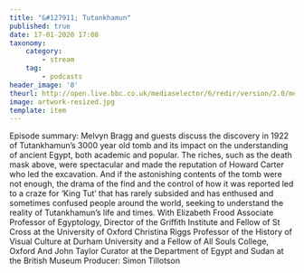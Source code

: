 ```yaml
---
title: "&#127911; Tutankhamun"
published: true
date: 17-01-2020 17:08
taxonomy:
    category:
        - stream
    tag:
        - podcasts
header_image: '0'
theurl: http://open.live.bbc.co.uk/mediaselector/6/redir/version/2.0/mediaset/audio-nondrm-download/proto/http/vpid/p07yh02j.mp3
image: artwork-resized.jpg
template: item
--- 
```

Episode summary: Melvyn Bragg and guests discuss the discovery in 1922 of Tutankhamun’s 3000 year old tomb and its impact on the understanding of ancient Egypt, both academic and popular. The riches, such as the death mask above, were spectacular and made the reputation of Howard Carter who led the excavation. And if the astonishing contents of the tomb were not enough, the drama of the find and the control of how it was reported led to a craze for ‘King Tut’ that has rarely subsided and has enthused and sometimes confused people around the world, seeking to understand the reality of Tutankhamun’s life and times. With Elizabeth Frood Associate Professor of Egyptology, Director of the Griffith Institute and Fellow of St Cross at the University of Oxford Christina Riggs Professor of the History of Visual Culture at Durham University and a Fellow of All Souls College, Oxford And John Taylor Curator at the Department of Egypt and Sudan at the British Museum Producer: Simon Tillotson
